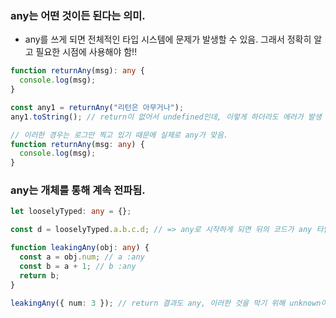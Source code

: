 ### any는 어떤 것이든 된다는 의미.

- any를 쓰게 되면 전체적인 타입 시스템에 문제가 발생할 수 있음. 그래서 정확히 알고 필요한 시점에 사용해야 함!!

```ts
function returnAny(msg): any {
  console.log(msg);
}

const any1 = returnAny("리턴은 아무거나");
any1.toString(); // return이 없어서 undefined인데, 이렇게 하더라도 에러가 발생 안함. !!! 그래서 최대한 any를 사용 안 하도록 해야함.

// 이러한 경우는 로그만 찍고 있기 때문에 실제로 any가 맞음.
function returnAny(msg: any) {
  console.log(msg);
}
```

### any는 개체를 통해 계속 전파됨.

```ts
let looselyTyped: any = {};

const d = looselyTyped.a.b.c.d; // => any로 시작하게 되면 뒤의 코드가 any 타입이 되고 이로인해 타입 시스템이 망가질 수 있음.

function leakingAny(obj: any) {
  const a = obj.num; // a :any
  const b = a + 1; // b :any
  return b;
}

leakingAny({ num: 3 }); // return 결과도 any, 이러한 것을 막기 위해 unknown이 있음. 11.unknown에서 설명함
```
